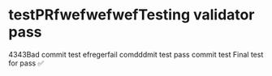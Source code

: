 # testPRfwefwefwefTesting validator pass
4343Bad commit test
efregerfail comdddmit test
pass commit test
Final test for pass ✅
